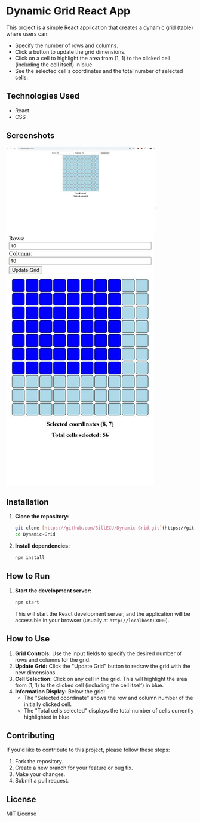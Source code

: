 # Dynamic Grid React App

This project is a simple React application that creates a dynamic grid (table) where users can:

- Specify the number of rows and columns.
- Click a button to update the grid dimensions.
- Click on a cell to highlight the area from (1, 1) to the clicked cell (including the cell itself) in blue.
- See the selected cell's coordinates and the total number of selected cells.

## Technologies Used

- React
- CSS

## Screenshots

![Web View](src/img/webView.jpg)
![Mobile View](src/img/mobileView.jpg)

## Installation

1.  **Clone the repository:**

    ```bash
    git clone [https://github.com/BillECU/Dynamic-Grid.git](https://github.com/BillECU/Dynamic-Grid.git)
    cd Dynamic-Grid
    ```

2.  **Install dependencies:**

    ```bash
    npm install
    ```

## How to Run

1.  **Start the development server:**

    ```bash
    npm start
    ```

    This will start the React development server, and the application will be accessible in your browser (usually at `http://localhost:3000`).

## How to Use

1.  **Grid Controls:** Use the input fields to specify the desired number of rows and columns for the grid.
2.  **Update Grid:** Click the "Update Grid" button to redraw the grid with the new dimensions.
3.  **Cell Selection:** Click on any cell in the grid. This will highlight the area from (1, 1) to the clicked cell (including the cell itself) in blue.
4.  **Information Display:** Below the grid:
    - The "Selected coordinate" shows the row and column number of the initially clicked cell.
    - The "Total cells selected" displays the total number of cells currently highlighted in blue.

## Contributing

If you'd like to contribute to this project, please follow these steps:

1.  Fork the repository.
2.  Create a new branch for your feature or bug fix.
3.  Make your changes.
4.  Submit a pull request.

## License

MIT License
